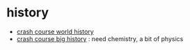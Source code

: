 # history

-   [crash course world history](crash-course-world-history)
-   [crash course big history](crash-course-big-history) : need chemistry, a bit of physics
